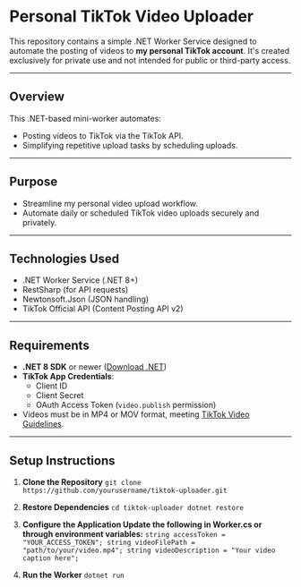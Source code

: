 # Personal TikTok Video Uploader

This repository contains a simple .NET Worker Service designed to automate the posting of videos to **my personal TikTok account**. It's created exclusively for private use and not intended for public or third-party access.

---

## Overview
This .NET-based mini-worker automates:
- Posting videos to TikTok via the TikTok API.
- Simplifying repetitive upload tasks by scheduling uploads.

---

## Purpose
- Streamline my personal video upload workflow.
- Automate daily or scheduled TikTok video uploads securely and privately.

---

## Technologies Used
- .NET Worker Service (.NET 8+)
- RestSharp (for API requests)
- Newtonsoft.Json (JSON handling)
- TikTok Official API (Content Posting API v2)

---

## Requirements
- **.NET 8 SDK** or newer ([Download .NET](https://dotnet.microsoft.com/download))
- **TikTok App Credentials**:
  - Client ID
  - Client Secret
  - OAuth Access Token (`video.publish` permission)
- Videos must be in MP4 or MOV format, meeting [TikTok Video Guidelines](https://developers.tiktok.com/doc/content-posting-api/).

---

## Setup Instructions

1. **Clone the Repository**
``git clone https://github.com/yourusername/tiktok-uploader.git``
   
3. **Restore Dependencies**
``cd tiktok-uploader
   dotnet restore``

4. **Configure the Application Update the following in Worker.cs or through environment variables:**
``string accessToken = "YOUR_ACCESS_TOKEN";
   string videoFilePath = "path/to/your/video.mp4";
   string videoDescription = "Your video caption here";``

5. **Run the Worker**
``dotnet run``
